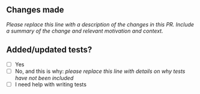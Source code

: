 ## Changes made

_Please replace this line with a description of the changes in this PR. Include
a summary of the change and relevant motivation and context._

## Added/updated tests?

- [ ] Yes
- [ ] No, and this is why: _please replace this line with details on why tests
      have not been included_
- [ ] I need help with writing tests
